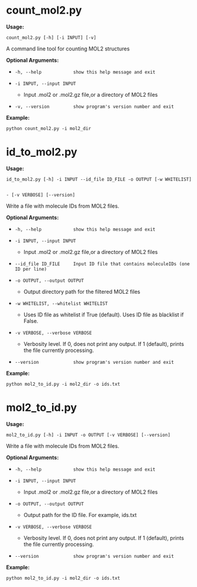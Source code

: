 

# count_mol2.py



**Usage:**

    count_mol2.py [-h] [-i INPUT] [-v]


A command line tool for counting MOL2 structures


**Optional Arguments:**


- `-h, --help            show this help message and exit`
- `-i INPUT, --input INPUT`
    - Input .mol2 or .mol2.gz file,or a directory of MOL2 files

- `-v, --version         show program's version number and exit`

**Example:**

```
python count_mol2.py -i mol2_dir
```


# id_to_mol2.py



**Usage:**

    id_to_mol2.py [-h] -i INPUT --id_file ID_FILE -o OUTPUT [-w WHITELIST]


    - [-v VERBOSE] [--version]

Write a file with molecule IDs from MOL2 files.


**Optional Arguments:**


- `-h, --help            show this help message and exit`
- `-i INPUT, --input INPUT`
    - Input .mol2 or .mol2.gz file,or a directory of MOL2 files

- `--id_file ID_FILE     Input ID file that contains moleculeIDs (one ID per line)`
- `-o OUTPUT, --output OUTPUT`
    - Output directory path for the filtered MOL2 files

- `-w WHITELIST, --whitelist WHITELIST`
    - Uses ID file as whitelist if True (default). Uses ID file as blacklist if False.

- `-v VERBOSE, --verbose VERBOSE`
    - Verbosity level. If 0, does not print any output. If 1 (default), prints the file currently processing.

- `--version             show program's version number and exit`

**Example:**

```
python mol2_to_id.py -i mol2_dir -o ids.txt
```


# mol2_to_id.py



**Usage:**

    mol2_to_id.py [-h] -i INPUT -o OUTPUT [-v VERBOSE] [--version]


Write a file with molecule IDs from MOL2 files.


**Optional Arguments:**


- `-h, --help            show this help message and exit`
- `-i INPUT, --input INPUT`
    - Input .mol2 or .mol2.gz file,or a directory of MOL2 files

- `-o OUTPUT, --output OUTPUT`
    - Output path for the ID file. For example, ids.txt

- `-v VERBOSE, --verbose VERBOSE`
    - Verbosity level. If 0, does not print any output. If 1 (default), prints the file currently processing.

- `--version             show program's version number and exit`

**Example:**

```
python mol2_to_id.py -i mol2_dir -o ids.txt
```
